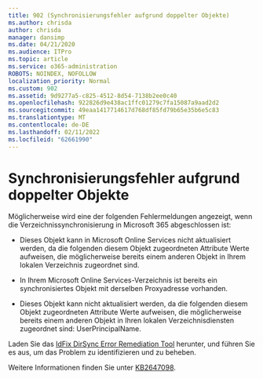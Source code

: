 ```yaml
---
title: 902 (Synchronisierungsfehler aufgrund doppelter Objekte)
ms.author: chrisda
author: chrisda
manager: dansimp
ms.date: 04/21/2020
ms.audience: ITPro
ms.topic: article
ms.service: o365-administration
ROBOTS: NOINDEX, NOFOLLOW
localization_priority: Normal
ms.custom: 902
ms.assetid: 9d9277a5-c825-4512-8d54-7138b2ee0c40
ms.openlocfilehash: 922826d9e438ac1ffc01279c7fa15087a9aad2d2
ms.sourcegitcommit: 49eaa1417714617d768df85fd79b65e35b6e5c83
ms.translationtype: MT
ms.contentlocale: de-DE
ms.lasthandoff: 02/11/2022
ms.locfileid: "62661990"
---
```

# <a name="sync-errors-due-to-duplicate-objects"></a>Synchronisierungsfehler aufgrund doppelter Objekte

Möglicherweise wird eine der folgenden Fehlermeldungen angezeigt, wenn die Verzeichnissynchronisierung in Microsoft 365 abgeschlossen ist:

- Dieses Objekt kann in Microsoft Online Services nicht aktualisiert werden, da die folgenden diesem Objekt zugeordneten Attribute Werte aufweisen, die möglicherweise bereits einem anderen Objekt in Ihrem lokalen Verzeichnis zugeordnet sind.

- In Ihrem Microsoft Online Services-Verzeichnis ist bereits ein synchronisiertes Objekt mit derselben Proxyadresse vorhanden.

- Dieses Objekt kann nicht aktualisiert werden, da die folgenden diesem Objekt zugeordneten Attribute Werte aufweisen, die möglicherweise bereits einem anderen Objekt in Ihren lokalen Verzeichnisdiensten zugeordnet sind: UserPrincipalName.

Laden Sie das [IdFix DirSync Error Remediation Tool](https://github.com/Microsoft/idfix) herunter, und führen Sie es aus, um das Problem zu identifizieren und zu beheben.

Weitere Informationen finden Sie unter [KB2647098](https://support.microsoft.com/help/2647098/duplicate-or-invalid-attributes-prevent-directory-synchronization-in-o).
